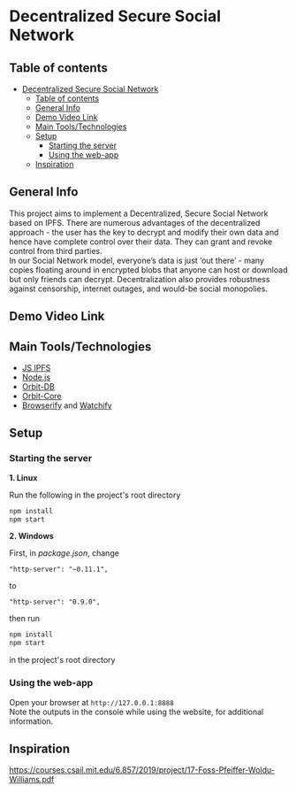 # Decentralized Secure Social Network

## Table of contents

- [Decentralized Secure Social Network](#decentralized-secure-social-network)
  - [Table of contents](#table-of-contents)
  - [General Info](#general-info)
  - [Demo Video Link](#demo-video-link)
  - [Main Tools/Technologies](#main-toolstechnologies)
  - [Setup](#setup)
    - [Starting the server](#starting-the-server)
    - [Using the web-app](#using-the-web-app)
  - [Inspiration](#inspiration)

## General Info
This project aims to implement a Decentralized, Secure Social Network based on IPFS. There are numerous advantages of the decentralized approach - the user has the key to decrypt and modify their own data and hence have complete control over their data. They can grant and revoke control from third parties.  
In our Social Network model, everyone’s data is just ‘out there’ - many copies floating around in encrypted blobs that anyone can host or download but only friends can decrypt. Decentralization also provides robustness against censorship, internet outages, and would-be social monopolies.

## Demo Video Link
  

## Main Tools/Technologies
* [JS IPFS](https://js.ipfs.io/)
* [Node.js](https://nodejs.org/en/)
* [Orbit-DB](https://github.com/orbitdb/orbit-db)
* [Orbit-Core](https://github.com/orbitdb/orbit-core)
* [Browserify](http://browserify.org/) and [Watchify](https://www.npmjs.com/package/watchify)

## Setup

### Starting the server

**1. Linux**  

Run the following in the project's root directory  
```bash
npm install
npm start
```

**2. Windows**  

First, in *package.json*, change   
``` 
"http-server": "~0.11.1", 
```  
to  
``` 
"http-server": "0.9.0", 
```  
then run  
```bash
npm install
npm start
```   
in the project's root directory  

### Using the web-app
Open your browser at `http://127.0.0.1:8888`  
Note the outputs in the console while using the website, for additional information.  

## Inspiration
https://courses.csail.mit.edu/6.857/2019/project/17-Foss-Pfeiffer-Woldu-Williams.pdf
